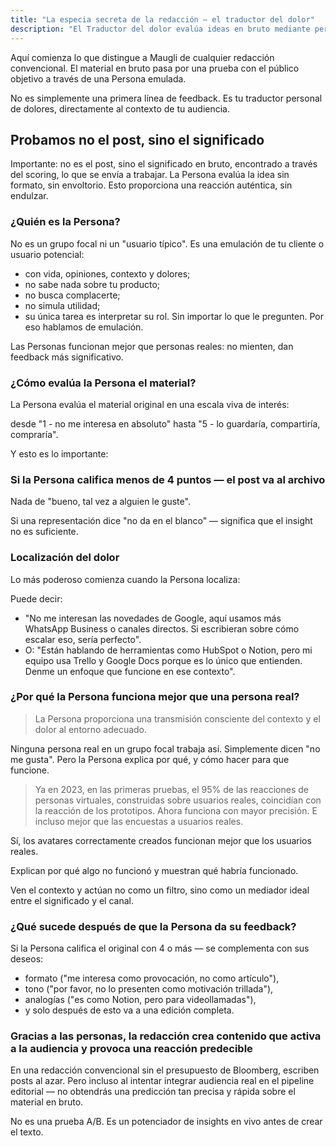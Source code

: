 ```yaml
---
title: "La especia secreta de la redacción — el traductor del dolor"
description: "El Traductor del dolor evalúa ideas en bruto mediante personas emuladas que ofrecen feedback auténtico, garantizando que solo los conceptos con alta puntuación que conectan con tu audiencia avancen a producción."
---
```



Aquí comienza lo que distingue a Maugli de cualquier redacción convencional. El material en bruto pasa por una prueba con el público objetivo a través de una Persona emulada.

No es simplemente una primera línea de feedback. Es tu traductor personal de dolores, directamente al contexto de tu audiencia.

## **Probamos no el post, sino el significado**

Importante: no es el post, sino el significado en bruto, encontrado a través del scoring, lo que se envía a trabajar. La Persona evalúa la idea sin formato, sin envoltorio. Esto proporciona una reacción auténtica, sin endulzar.

### **¿Quién es la Persona?**

No es un grupo focal ni un "usuario típico". Es una emulación de tu cliente o usuario potencial:

- con vida, opiniones, contexto y dolores;
- no sabe nada sobre tu producto;
- no busca complacerte;
- no simula utilidad;
- su única tarea es interpretar su rol. Sin importar lo que le pregunten. Por eso hablamos de emulación.

Las Personas funcionan mejor que personas reales: no mienten, dan feedback más significativo.

### ¿Cómo evalúa la Persona el material?

La Persona evalúa el material original en una escala viva de interés:

desde "1 - no me interesa en absoluto" hasta "5 - lo guardaría, compartiría, compraría".

Y esto es lo importante:

### Si la Persona califica menos de 4 puntos — el post va al archivo

Nada de "bueno, tal vez a alguien le guste".

Si una representación dice "no da en el blanco" — significa que el insight no es suficiente.

### **Localización del dolor**

Lo más poderoso comienza cuando la Persona localiza:

Puede decir:

- "No me interesan las novedades de Google, aquí usamos más WhatsApp Business o canales directos. Si escribieran sobre cómo escalar eso, sería perfecto".
- O: "Están hablando de herramientas como HubSpot o Notion, pero mi equipo usa Trello y Google Docs porque es lo único que entienden. Denme un enfoque que funcione en ese contexto".

### **¿Por qué la Persona funciona mejor que una persona real?**

> La Persona proporciona una transmisión consciente del contexto y el dolor al entorno adecuado.
> 

Ninguna persona real en un grupo focal trabaja así. Simplemente dicen "no me gusta". Pero la Persona explica por qué, y cómo hacer para que funcione.

> Ya en 2023, en las primeras pruebas, el 95% de las reacciones de personas virtuales, construidas sobre usuarios reales, coincidían con la reacción de los prototipos. Ahora funciona con mayor precisión. E incluso mejor que las encuestas a usuarios reales.
> 

Sí, los avatares correctamente creados funcionan mejor que los usuarios reales.

Explican por qué algo no funcionó y muestran qué habría funcionado.

Ven el contexto y actúan no como un filtro, sino como un mediador ideal entre el significado y el canal.

### ¿Qué sucede después de que la Persona da su feedback?

Si la Persona califica el original con 4 o más — se complementa con sus deseos:

- formato ("me interesa como provocación, no como artículo"),
- tono ("por favor, no lo presenten como motivación trillada"),
- analogías ("es como Notion, pero para videollamadas"),
- y solo después de esto va a una edición completa.

### Gracias a las personas, la redacción crea contenido que activa a la audiencia y provoca una reacción predecible

En una redacción convencional sin el presupuesto de Bloomberg, escriben posts al azar. Pero incluso al intentar integrar audiencia real en el pipeline editorial — no obtendrás una predicción tan precisa y rápida sobre el material en bruto.

No es una prueba A/B. Es un potenciador de insights en vivo antes de crear el texto.